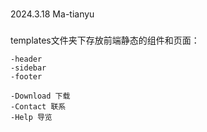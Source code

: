###
2024.3.18 Ma-tianyu
###

templates文件夹下存放前端静态的组件和页面：
    
    -header
    -sidebar
    -footer

    -Download 下载
    -Contact 联系
    -Help 导览


